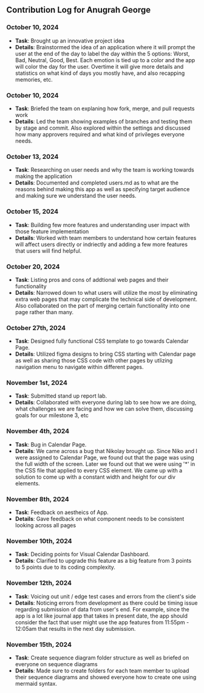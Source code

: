 ## Contribution Log for Anugrah George

### October 10, 2024 
  - **Task**: Brought up an innovative project idea 
  - **Details**: Brainstormed the idea of an application where it will prompt the user at the end of the day to label the day 
  within the 5 options: Worst, Bad, Neutral, Good, Best. Each emotion is tied up to a color and the app will color the day for the user. Overtime it will give more 
  details and statistics on what kind of days you mostly have, and also recapping memories, etc.

### October 10, 2024
  - **Task**: Briefed the team on explaning how fork, merge, and pull requests work
  - **Details**: Led the team showing examples of branches and testing them by stage and commit. Also explored within the settings and discussed how many approvers
 required and what kind of privileges everyone needs.

### October 13, 2024
  - **Task**: Researching on user needs and why the team is working towards making the application
  - **Details**: Documented and completed users.md as to what are the reasons behind making this app as well as specifying target audience and making sure we understand the user needs. 

### October 15, 2024
  - **Task**: Building few more features and understanding user impact with those feature implementation
  - **Details**: Worked with team members to understand how certain features will affect users directly or indriectly and adding a few more features that users will find helpful.

### October 20, 2024  
  - **Task**: Listing pros and cons of addtional web pages and their functionality
  - **Details**: Narrowed down to what users will utilize the most by eliminating extra web pages that may complicate the technical side of development. Also collaborated on the part of merging certain functionality into one page rather than many.

### October 27th, 2024 
  - **Task**: Designed fully functional CSS template to go towards Calendar Page.
  - **Details**: Utilized figma designs to bring CSS starting with Calendar page as well as sharing those CSS code with other pages by utlizing navigation menu to navigate within different pages.

### November 1st, 2024  
  - **Task**: Submitted stand up report lab.
  - **Details**: Collaborated with everyone during lab to see how we are doing, what challenges we are facing and how we can solve them, discussing goals for our milestone 3, etc

### November 4th, 2024 
  - **Task**: Bug in Calendar Page.
  - **Details**: We came across a bug that Nikolay brought up. Since Niko and I were assigned to Calendar Page, we found out that the page was using the full width of the screen. Later we found out that we were using '*' in the CSS file that applied to every CSS element. We came up with a solution to come up with a constant width and height for our div elements.

### November 8th, 2024
  - **Task**: Feedback on aestheics of App.
  - **Details**: Gave feedback on what component needs to be consistent looking across all pages

### November 10th, 2024
  - **Task**: Deciding points for Visual Calendar Dashboard.
  - **Details**: Clarified to upgrade this feature as a big feature from 3 points to 5 points due to its coding complexity.

### November 12th, 2024
  - **Task**: Voicing out unit / edge test cases and errors from the client's side
  - **Details**: Noticing errors from development as there could be timing issue regarding submission of data from user's end. For example, since the app is a lot like journal app that takes in present date, the app should consider the fact that user might use the app features from 11:55pm - 12:05am that results in the next day submission.

### November 15th, 2024 
  - **Task**: Create sequence diagram folder structure as well as briefed on everyone on sequence diagrams
  - **Details**: Made sure to create folders for each team member to upload their sequence diagrams and showed everyone how to create one using mermaid syntax. 
